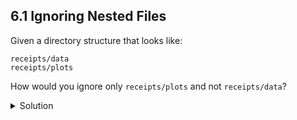 
## 6.1 Ignoring Nested Files

Given a directory structure that looks like:

```console
receipts/data
receipts/plots
```

How would you ignore only ```receipts/plots``` and not ```receipts/data```?

<details>
  <summary>
Solution
  </summary>

If you only want to ignore the contents of ```receipts/plots```, you can change your ```.gitignore``` to ignore only the ```/plots/``` subfolder by adding the following line to your .gitignore:

  ```console
receipts/plots/
  ```

This line will ensure only the contents of ```receipts/plots``` is ignored, and not the contents of ```receipts/data```.

As with most programming issues, there are a few alternative ways that one may ensure this ignore rule is followed. The “Ignoring Nested Files: Variation” exercise has a slightly different directory structure that presents an alternative solution. Further, the discussion page has more detail on ignore rules.

[Episode 6 exercise 2](episode6_ex2.md)
